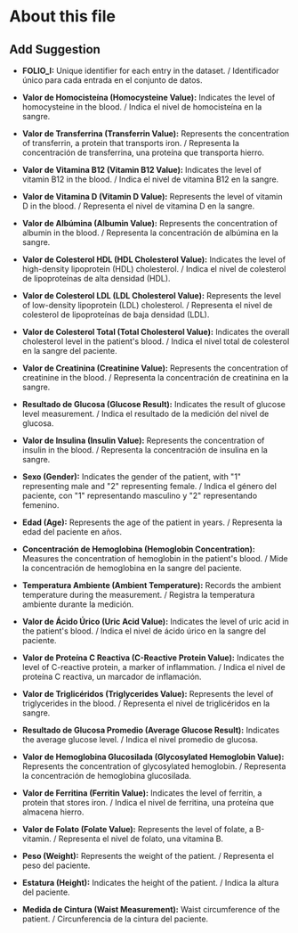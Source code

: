# About this file

## Add Suggestion

- **FOLIO_I:** Unique identifier for each entry in the dataset. / Identificador único para cada entrada en el conjunto de datos.

- **Valor de Homocisteína (Homocysteine Value):** Indicates the level of homocysteine in the blood. / Indica el nivel de homocisteína en la sangre.

- **Valor de Transferrina (Transferrin Value):** Represents the concentration of transferrin, a protein that transports iron. / Representa la concentración de transferrina, una proteína que transporta hierro.

- **Valor de Vitamina B12 (Vitamin B12 Value):** Indicates the level of vitamin B12 in the blood. / Indica el nivel de vitamina B12 en la sangre.

- **Valor de Vitamina D (Vitamin D Value):** Represents the level of vitamin D in the blood. / Representa el nivel de vitamina D en la sangre.

- **Valor de Albúmina (Albumin Value):** Represents the concentration of albumin in the blood. / Representa la concentración de albúmina en la sangre.

- **Valor de Colesterol HDL (HDL Cholesterol Value):** Indicates the level of high-density lipoprotein (HDL) cholesterol. / Indica el nivel de colesterol de lipoproteínas de alta densidad (HDL).

- **Valor de Colesterol LDL (LDL Cholesterol Value):** Represents the level of low-density lipoprotein (LDL) cholesterol. / Representa el nivel de colesterol de lipoproteínas de baja densidad (LDL).

- **Valor de Colesterol Total (Total Cholesterol Value):** Indicates the overall cholesterol level in the patient's blood. / Indica el nivel total de colesterol en la sangre del paciente.

- **Valor de Creatinina (Creatinine Value):** Represents the concentration of creatinine in the blood. / Representa la concentración de creatinina en la sangre.

- **Resultado de Glucosa (Glucose Result):** Indicates the result of glucose level measurement. / Indica el resultado de la medición del nivel de glucosa.

- **Valor de Insulina (Insulin Value):** Represents the concentration of insulin in the blood. / Representa la concentración de insulina en la sangre.

- **Sexo (Gender):** Indicates the gender of the patient, with "1" representing male and "2" representing female. / Indica el género del paciente, con "1" representando masculino y "2" representando femenino.

- **Edad (Age):** Represents the age of the patient in years. / Representa la edad del paciente en años.

- **Concentración de Hemoglobina (Hemoglobin Concentration):** Measures the concentration of hemoglobin in the patient's blood. / Mide la concentración de hemoglobina en la sangre del paciente.

- **Temperatura Ambiente (Ambient Temperature):** Records the ambient temperature during the measurement. / Registra la temperatura ambiente durante la medición.

- **Valor de Ácido Úrico (Uric Acid Value):** Indicates the level of uric acid in the patient's blood. / Indica el nivel de ácido úrico en la sangre del paciente.

- **Valor de Proteína C Reactiva (C-Reactive Protein Value):** Indicates the level of C-reactive protein, a marker of inflammation. / Indica el nivel de proteína C reactiva, un marcador de inflamación.

- **Valor de Triglicéridos (Triglycerides Value):** Represents the level of triglycerides in the blood. / Representa el nivel de triglicéridos en la sangre.

- **Resultado de Glucosa Promedio (Average Glucose Result):** Indicates the average glucose level. / Indica el nivel promedio de glucosa.

- **Valor de Hemoglobina Glucosilada (Glycosylated Hemoglobin Value):** Represents the concentration of glycosylated hemoglobin. / Representa la concentración de hemoglobina glucosilada.

- **Valor de Ferritina (Ferritin Value):** Indicates the level of ferritin, a protein that stores iron. / Indica el nivel de ferritina, una proteína que almacena hierro.

- **Valor de Folato (Folate Value):** Represents the level of folate, a B-vitamin. / Representa el nivel de folato, una vitamina B.

- **Peso (Weight):** Represents the weight of the patient. / Representa el peso del paciente.

- **Estatura (Height):** Indicates the height of the patient. / Indica la altura del paciente.

- **Medida de Cintura (Waist Measurement):** Waist circumference of the patient. / Circunferencia de la cintura del paciente.
